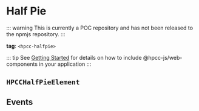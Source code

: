 # Half Pie

::: warning
This is currently a POC repository and has not been released to the npmjs repository.
:::

**tag**: `<hpcc-halfpie>`

<ClientOnly>
  <hpcc-preview style="width:100%;height:400px">
    <hpcc-halfpie style="width:100%;height:100%">
    </hpcc-halfpie>
    <script>
      document.querySelector("hpcc-halfpie").columns = ["Subject", "Score"];
      document.querySelector("hpcc-halfpie").data = [
        ["Math", 88],
        ["English", 72],
        ["Science", 60],
        ["History", 50],
        ["Geography", 40],
        ["Biology", 30],
        ["Physics", 20],
        ["Chemistry", 10]
      ];
    </script>
  </hpcc-preview>
</ClientOnly>

::: tip
See [Getting Started](../../README) for details on how to include @hpcc-js/web-components in your application
:::

## `HPCCHalfPieElement`

## Events
